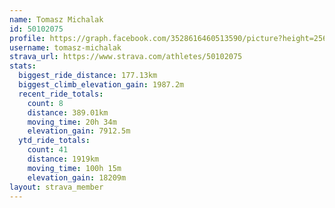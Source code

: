```yaml
---
name: Tomasz Michalak
id: 50102075
profile: https://graph.facebook.com/3528616460513590/picture?height=256&width=256
username: tomasz-michalak
strava_url: https://www.strava.com/athletes/50102075
stats:
  biggest_ride_distance: 177.13km
  biggest_climb_elevation_gain: 1987.2m
  recent_ride_totals:
    count: 8
    distance: 389.01km
    moving_time: 20h 34m
    elevation_gain: 7912.5m
  ytd_ride_totals:
    count: 41
    distance: 1919km
    moving_time: 100h 15m
    elevation_gain: 18209m
layout: strava_member
--- 
```

